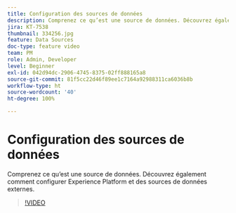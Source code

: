 ```yaml
---
title: Configuration des sources de données
description: Comprenez ce qu’est une source de données. Découvrez également comment configurer Experience Platform et des sources de données externes.
jira: KT-7538
thumbnail: 334256.jpg
feature: Data Sources
doc-type: feature video
team: PM
role: Admin, Developer
level: Beginner
exl-id: 042d94dc-2906-4745-8375-02ff888165a8
source-git-commit: 81f5cc22d46f89ee1c7164a92988311ca6036b8b
workflow-type: ht
source-wordcount: '40'
ht-degree: 100%

---
```


# Configuration des sources de données

Comprenez ce qu’est une source de données. Découvrez également comment configurer Experience Platform et des sources de données externes.

>[!VIDEO](https://video.tv.adobe.com/v/334256?quality=12&learn=on)
